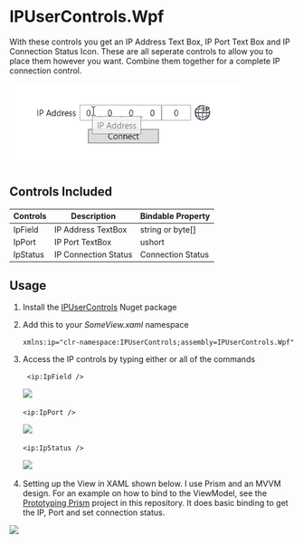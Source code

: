 # IPUserControls.Wpf
 With these controls you get an IP Address Text Box, IP Port Text Box and IP Connection Status Icon. These are all seperate controls to allow you to place them however you want. Combine them together for a complete IP connection control.
 
<img src="Doc/usage.gif"/>
 
## Controls Included
| **Controls**  | **Description**      | Bindable Property   |
| ------------- |----------------------| ------------------- | 
| IpField       | IP Address TextBox   | string or byte[]    |
| IpPort        | IP Port TextBox      | ushort              |
| IpStatus      | IP Connection Status | Connection Status   |

 
 
## Usage
1. Install the [IPUserControls](https://www.nuget.org/packages/IPUserControls.Wpf/1.1.0#) Nuget package
2. Add this to your _SomeView.xaml_ namespace
    ```xaml
    xmlns:ip="clr-namespace:IPUserControls;assembly=IPUserControls.Wpf"
    ```
3. Access the IP controls by typing either or all of the commands
   
   ```xaml
    <ip:IpField />
    ```
   <img src="Doc/ipField.png"/>
    
    ```xaml
    <ip:IpPort />
    ```
    <img src="Doc/ipPort.png"/>
 
    ```xaml
    <ip:IpStatus />
    ```
    <img src="Doc/ipStatus.png"/>
    
4. Setting up the View in XAML shown below. I use Prism and an MVVM design. For an example on how to bind to the ViewModel, see the [Prototyping Prism](https://github.com/mariugul/IPUserControls/tree/main/Prototyping%20Prism) project in this repository. It does basic binding to get the IP, Port and set connection status.

<img src="Doc/xamlSetUp.gif"/>
   
